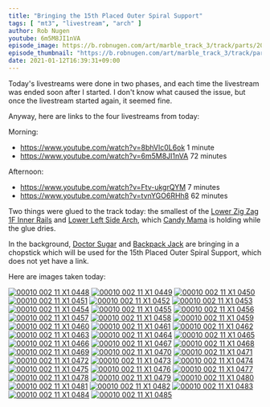 ```yaml
---
title: "Bringing the 15th Placed Outer Spiral Support"
tags: [ "mt3", "livestream", "arch" ]
author: Rob Nugen
youtube: 6m5M8JI1nVA
episode_image: https://b.robnugen.com/art/marble_track_3/track/parts/2020/2021_jan_12_keeps_marbles_on_lzz1f.jpg
episode_thumbnail: "https://b.robnugen.com/art/marble_track_3/track/parts/2020/thumbs/2021_jan_12_keeps_marbles_on_lzz1f.jpg"
date: 2021-01-12T16:39:31+09:00
---
```


Today's livestreams were done in two phases, and each time the livestream was ended soon after I started.  I don't know what caused the issue, but once the livestream started again, it seemed fine.

Anyway, here are links to the four livestreams from today:

Morning:
* https://www.youtube.com/watch?v=8bhVlc0L6ok 1 minute
* https://www.youtube.com/watch?v=6m5M8JI1nVA 72 minutes

Afternoon:
* https://www.youtube.com/watch?v=Ftv-ukgrQYM 7 minutes
* https://www.youtube.com/watch?v=tvnYGO6RHh8 62 minutes

Two things were glued to the track today: the smallest of the [Lower Zig Zag 1F Inner Rails](/parts/lower-zig-zag-1f-inner-rails/) and [Lower Left Side Arch](/parts/lower-left-side-arch/), which [Candy Mama](/workers/candy_mama/) is holding while the glue dries.

In the background, [Doctor Sugar](/workers/dr_sugar/) and [Backpack Jack](/workers/backpack_jack/) are bringing in a chopstick which will be used for the 15th Placed Outer Spiral Support, which does not yet have a link.

Here are images taken today:

[![00010 002 11 X1 0448](//b.robnugen.com/art/marble_track_3/frames/2021/thumbs/00010_002_11_X1_0448.jpg)](//b.robnugen.com/art/marble_track_3/frames/2021/00010_002_11_X1_0448.jpg)
[![00010 002 11 X1 0449](//b.robnugen.com/art/marble_track_3/frames/2021/thumbs/00010_002_11_X1_0449.jpg)](//b.robnugen.com/art/marble_track_3/frames/2021/00010_002_11_X1_0449.jpg)
[![00010 002 11 X1 0450](//b.robnugen.com/art/marble_track_3/frames/2021/thumbs/00010_002_11_X1_0450.jpg)](//b.robnugen.com/art/marble_track_3/frames/2021/00010_002_11_X1_0450.jpg)
[![00010 002 11 X1 0451](//b.robnugen.com/art/marble_track_3/frames/2021/thumbs/00010_002_11_X1_0451.jpg)](//b.robnugen.com/art/marble_track_3/frames/2021/00010_002_11_X1_0451.jpg)
[![00010 002 11 X1 0452](//b.robnugen.com/art/marble_track_3/frames/2021/thumbs/00010_002_11_X1_0452.jpg)](//b.robnugen.com/art/marble_track_3/frames/2021/00010_002_11_X1_0452.jpg)
[![00010 002 11 X1 0453](//b.robnugen.com/art/marble_track_3/frames/2021/thumbs/00010_002_11_X1_0453.jpg)](//b.robnugen.com/art/marble_track_3/frames/2021/00010_002_11_X1_0453.jpg)
[![00010 002 11 X1 0454](//b.robnugen.com/art/marble_track_3/frames/2021/thumbs/00010_002_11_X1_0454.jpg)](//b.robnugen.com/art/marble_track_3/frames/2021/00010_002_11_X1_0454.jpg)
[![00010 002 11 X1 0455](//b.robnugen.com/art/marble_track_3/frames/2021/thumbs/00010_002_11_X1_0455.jpg)](//b.robnugen.com/art/marble_track_3/frames/2021/00010_002_11_X1_0455.jpg)
[![00010 002 11 X1 0456](//b.robnugen.com/art/marble_track_3/frames/2021/thumbs/00010_002_11_X1_0456.jpg)](//b.robnugen.com/art/marble_track_3/frames/2021/00010_002_11_X1_0456.jpg)
[![00010 002 11 X1 0457](//b.robnugen.com/art/marble_track_3/frames/2021/thumbs/00010_002_11_X1_0457.jpg)](//b.robnugen.com/art/marble_track_3/frames/2021/00010_002_11_X1_0457.jpg)
[![00010 002 11 X1 0458](//b.robnugen.com/art/marble_track_3/frames/2021/thumbs/00010_002_11_X1_0458.jpg)](//b.robnugen.com/art/marble_track_3/frames/2021/00010_002_11_X1_0458.jpg)
[![00010 002 11 X1 0459](//b.robnugen.com/art/marble_track_3/frames/2021/thumbs/00010_002_11_X1_0459.jpg)](//b.robnugen.com/art/marble_track_3/frames/2021/00010_002_11_X1_0459.jpg)
[![00010 002 11 X1 0460](//b.robnugen.com/art/marble_track_3/frames/2021/thumbs/00010_002_11_X1_0460.jpg)](//b.robnugen.com/art/marble_track_3/frames/2021/00010_002_11_X1_0460.jpg)
[![00010 002 11 X1 0461](//b.robnugen.com/art/marble_track_3/frames/2021/thumbs/00010_002_11_X1_0461.jpg)](//b.robnugen.com/art/marble_track_3/frames/2021/00010_002_11_X1_0461.jpg)
[![00010 002 11 X1 0462](//b.robnugen.com/art/marble_track_3/frames/2021/thumbs/00010_002_11_X1_0462.jpg)](//b.robnugen.com/art/marble_track_3/frames/2021/00010_002_11_X1_0462.jpg)
[![00010 002 11 X1 0463](//b.robnugen.com/art/marble_track_3/frames/2021/thumbs/00010_002_11_X1_0463.jpg)](//b.robnugen.com/art/marble_track_3/frames/2021/00010_002_11_X1_0463.jpg)
[![00010 002 11 X1 0464](//b.robnugen.com/art/marble_track_3/frames/2021/thumbs/00010_002_11_X1_0464.jpg)](//b.robnugen.com/art/marble_track_3/frames/2021/00010_002_11_X1_0464.jpg)
[![00010 002 11 X1 0465](//b.robnugen.com/art/marble_track_3/frames/2021/thumbs/00010_002_11_X1_0465.jpg)](//b.robnugen.com/art/marble_track_3/frames/2021/00010_002_11_X1_0465.jpg)
[![00010 002 11 X1 0466](//b.robnugen.com/art/marble_track_3/frames/2021/thumbs/00010_002_11_X1_0466.jpg)](//b.robnugen.com/art/marble_track_3/frames/2021/00010_002_11_X1_0466.jpg)
[![00010 002 11 X1 0467](//b.robnugen.com/art/marble_track_3/frames/2021/thumbs/00010_002_11_X1_0467.jpg)](//b.robnugen.com/art/marble_track_3/frames/2021/00010_002_11_X1_0467.jpg)
[![00010 002 11 X1 0468](//b.robnugen.com/art/marble_track_3/frames/2021/thumbs/00010_002_11_X1_0468.jpg)](//b.robnugen.com/art/marble_track_3/frames/2021/00010_002_11_X1_0468.jpg)
[![00010 002 11 X1 0469](//b.robnugen.com/art/marble_track_3/frames/2021/thumbs/00010_002_11_X1_0469.jpg)](//b.robnugen.com/art/marble_track_3/frames/2021/00010_002_11_X1_0469.jpg)
[![00010 002 11 X1 0470](//b.robnugen.com/art/marble_track_3/frames/2021/thumbs/00010_002_11_X1_0470.jpg)](//b.robnugen.com/art/marble_track_3/frames/2021/00010_002_11_X1_0470.jpg)
[![00010 002 11 X1 0471](//b.robnugen.com/art/marble_track_3/frames/2021/thumbs/00010_002_11_X1_0471.jpg)](//b.robnugen.com/art/marble_track_3/frames/2021/00010_002_11_X1_0471.jpg)
[![00010 002 11 X1 0472](//b.robnugen.com/art/marble_track_3/frames/2021/thumbs/00010_002_11_X1_0472.jpg)](//b.robnugen.com/art/marble_track_3/frames/2021/00010_002_11_X1_0472.jpg)
[![00010 002 11 X1 0473](//b.robnugen.com/art/marble_track_3/frames/2021/thumbs/00010_002_11_X1_0473.jpg)](//b.robnugen.com/art/marble_track_3/frames/2021/00010_002_11_X1_0473.jpg)
[![00010 002 11 X1 0474](//b.robnugen.com/art/marble_track_3/frames/2021/thumbs/00010_002_11_X1_0474.jpg)](//b.robnugen.com/art/marble_track_3/frames/2021/00010_002_11_X1_0474.jpg)
[![00010 002 11 X1 0475](//b.robnugen.com/art/marble_track_3/frames/2021/thumbs/00010_002_11_X1_0475.jpg)](//b.robnugen.com/art/marble_track_3/frames/2021/00010_002_11_X1_0475.jpg)
[![00010 002 11 X1 0476](//b.robnugen.com/art/marble_track_3/frames/2021/thumbs/00010_002_11_X1_0476.jpg)](//b.robnugen.com/art/marble_track_3/frames/2021/00010_002_11_X1_0476.jpg)
[![00010 002 11 X1 0477](//b.robnugen.com/art/marble_track_3/frames/2021/thumbs/00010_002_11_X1_0477.jpg)](//b.robnugen.com/art/marble_track_3/frames/2021/00010_002_11_X1_0477.jpg)
[![00010 002 11 X1 0478](//b.robnugen.com/art/marble_track_3/frames/2021/thumbs/00010_002_11_X1_0478.jpg)](//b.robnugen.com/art/marble_track_3/frames/2021/00010_002_11_X1_0478.jpg)
[![00010 002 11 X1 0479](//b.robnugen.com/art/marble_track_3/frames/2021/thumbs/00010_002_11_X1_0479.jpg)](//b.robnugen.com/art/marble_track_3/frames/2021/00010_002_11_X1_0479.jpg)
[![00010 002 11 X1 0480](//b.robnugen.com/art/marble_track_3/frames/2021/thumbs/00010_002_11_X1_0480.jpg)](//b.robnugen.com/art/marble_track_3/frames/2021/00010_002_11_X1_0480.jpg)
[![00010 002 11 X1 0481](//b.robnugen.com/art/marble_track_3/frames/2021/thumbs/00010_002_11_X1_0481.jpg)](//b.robnugen.com/art/marble_track_3/frames/2021/00010_002_11_X1_0481.jpg)
[![00010 002 11 X1 0482](//b.robnugen.com/art/marble_track_3/frames/2021/thumbs/00010_002_11_X1_0482.jpg)](//b.robnugen.com/art/marble_track_3/frames/2021/00010_002_11_X1_0482.jpg)
[![00010 002 11 X1 0483](//b.robnugen.com/art/marble_track_3/frames/2021/thumbs/00010_002_11_X1_0483.jpg)](//b.robnugen.com/art/marble_track_3/frames/2021/00010_002_11_X1_0483.jpg)
[![00010 002 11 X1 0484](//b.robnugen.com/art/marble_track_3/frames/2021/thumbs/00010_002_11_X1_0484.jpg)](//b.robnugen.com/art/marble_track_3/frames/2021/00010_002_11_X1_0484.jpg)
[![00010 002 11 X1 0485](//b.robnugen.com/art/marble_track_3/frames/2021/thumbs/00010_002_11_X1_0485.jpg)](//b.robnugen.com/art/marble_track_3/frames/2021/00010_002_11_X1_0485.jpg)
